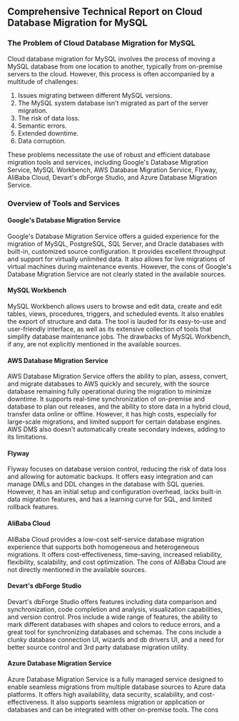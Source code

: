 ## Comprehensive Technical Report on Cloud Database Migration for MySQL

### The Problem of Cloud Database Migration for MySQL

Cloud database migration for MySQL involves the process of moving a MySQL database from one location to another, typically from on-premise servers to the cloud. However, this process is often accompanied by a multitude of challenges:
1. Issues migrating between different MySQL versions.
2. The MySQL system database isn't migrated as part of the server migration.
3. The risk of data loss.
4. Semantic errors.
5. Extended downtime.
6. Data corruption.

These problems necessitate the use of robust and efficient database migration tools and services, including Google's Database Migration Service, MySQL Workbench, AWS Database Migration Service, Flyway, AliBaba Cloud, Devart's dbForge Studio, and Azure Database Migration Service. 

### Overview of Tools and Services

#### Google's Database Migration Service
Google's Database Migration Service offers a guided experience for the migration of MySQL, PostgreSQL, SQL Server, and Oracle databases with built-in, customized source configuration. It provides excellent throughput and support for virtually unlimited data. It also allows for live migrations of virtual machines during maintenance events. However, the cons of Google's Database Migration Service are not clearly stated in the available sources.

#### MySQL Workbench
MySQL Workbench allows users to browse and edit data, create and edit tables, views, procedures, triggers, and scheduled events. It also enables the export of structure and data. The tool is lauded for its easy-to-use and user-friendly interface, as well as its extensive collection of tools that simplify database maintenance jobs. The drawbacks of MySQL Workbench, if any, are not explicitly mentioned in the available sources. 

#### AWS Database Migration Service
AWS Database Migration Service offers the ability to plan, assess, convert, and migrate databases to AWS quickly and securely, with the source database remaining fully operational during the migration to minimize downtime. It supports real-time synchronization of on-premise and database to plan out releases, and the ability to store data in a hybrid cloud, transfer data online or offline. However, it has high costs, especially for large-scale migrations, and limited support for certain database engines. AWS DMS also doesn't automatically create secondary indexes, adding to its limitations.

#### Flyway
Flyway focuses on database version control, reducing the risk of data loss and allowing for automatic backups. It offers easy integration and can manage DMLs and DDL changes in the database with SQL queries. However, it has an initial setup and configuration overhead, lacks built-in data migration features, and has a learning curve for SQL, and limited rollback features.

#### AliBaba Cloud
AliBaba Cloud provides a low-cost self-service database migration experience that supports both homogeneous and heterogeneous migrations. It offers cost-effectiveness, time-saving, increased reliability, flexibility, scalability, and cost optimization. The cons of AliBaba Cloud are not directly mentioned in the available sources.

#### Devart's dbForge Studio
Devart's dbForge Studio offers features including data comparison and synchronization, code completion and analysis, visualization capabilities, and version control. Pros include a wide range of features, the ability to mark different databases with shapes and colors to reduce errors, and a great tool for synchronizing databases and schemas. The cons include a clunky database connection UI, wizards and db drivers UI, and a need for better source control and 3rd party database migration utility.

#### Azure Database Migration Service
Azure Database Migration Service is a fully managed service designed to enable seamless migrations from multiple database sources to Azure data platforms. It offers high availability, data security, scalability, and cost-effectiveness. It also supports seamless migration or application or databases and can be integrated with other on-premise tools. The cons
